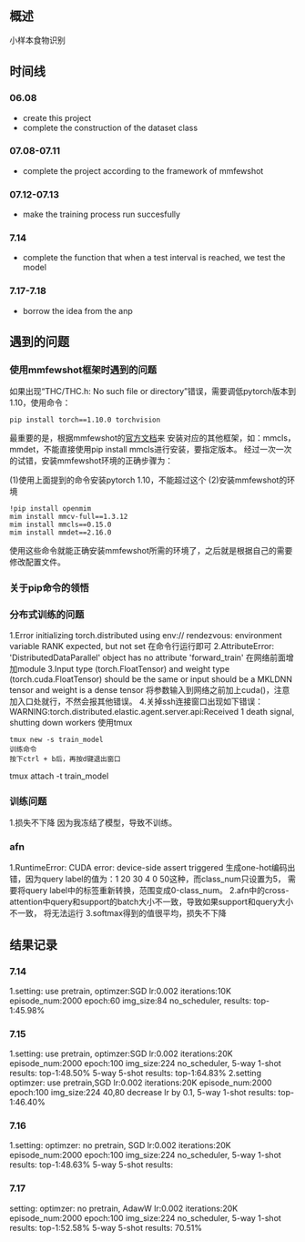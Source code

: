 ## 概述
小样本食物识别
## 时间线
### 06.08
- create this project
- complete the construction of the dataset class
### 07.08-07.11
- complete the project according to the framework of mmfewshot
### 07.12-07.13
- make the training process run succesfully
### 7.14
- complete the function that when a test interval is reached, we test the model
### 7.17-7.18
- borrow the idea from the anp
## 遇到的问题
### 使用mmfewshot框架时遇到的问题
如果出现“THC/THC.h: No such file or directory”错误，需要调低pytorch版本到1.10，使用命令：
```
pip install torch==1.10.0 torchvision
```
最重要的是，根据mmfewshot的[官方文档](https://mmfewshot.readthedocs.io/en/latest/install.html)来
安装对应的其他框架，如：mmcls，mmdet，不能直接使用pip install mmcls进行安装，要指定版本。
经过一次一次的试错，安装mmfewshot环境的正确步骤为： 

(1)使用上面提到的命令安装pytorch 1.10，不能超过这个
(2)安装mmfewshot的环境
```
!pip install openmim
mim install mmcv-full==1.3.12
mim install mmcls==0.15.0
mim install mmdet==2.16.0
```
使用这些命令就能正确安装mmfewshot所需的环境了，之后就是根据自己的需要修改配置文件。

### 关于pip命令的领悟

### 分布式训练的问题
1.Error initializing torch.distributed using env:// rendezvous: environment variable RANK expected, but not set
在命令行运行即可
2.AttributeError: 'DistributedDataParallel' object has no attribute 'forward_train'
在网络前面增加module
3.Input type (torch.FloatTensor) and weight type (torch.cuda.FloatTensor) should be the same or input should be a MKLDNN tensor and weight is a dense tensor
将参数输入到网络之前加上cuda()，注意加入口处就行，不然会报其他错误。
4.关掉ssh连接窗口出现如下错误：WARNING:torch.distributed.elastic.agent.server.api:Received 1 death signal, shutting down workers
使用tmux
```
tmux new -s train_model
训练命令
按下ctrl + b后，再按d键退出窗口
```
tmux attach -t train_model
### 训练问题
1.损失不下降
因为我冻结了模型，导致不训练。
### afn
1.RuntimeError: CUDA error: device-side assert triggered
生成one-hot编码出错，因为query label的值为：1 20 30 4 0 50这种，而class_num只设置为5，
需要将query label中的标签重新转换，范围变成0-class_num。
2.afn中的cross-attention中query和support的batch大小不一致，导致如果support和query大小不一致，
将无法运行
3.softmax得到的值很平均，损失不下降

## 结果记录
### 7.14
1.setting: use pretrain, optimzer:SGD lr:0.002 iterations:10K episode_num:2000 epoch:60 img_size:84 no_scheduler,
results: top-1:45.98%
### 7.15
1.setting: use pretrain, optimzer:SGD lr:0.002 iterations:20K episode_num:2000 epoch:100 img_size:224 no_scheduler,
5-way 1-shot results: top-1:48.50% 5-way 5-shot results: top-1:64.83%
2.setting optimzer: use pretrain,SGD lr:0.002 iterations:20K episode_num:2000 epoch:100 img_size:224 40,80 decrease lr by 0.1,
5-way 1-shot results: top-1:46.40%
### 7.16
1.setting: optimzer: no pretrain, SGD lr:0.002 iterations:20K episode_num:2000 epoch:100 img_size:224 no_scheduler,
5-way 1-shot results: top-1:48.63% 5-way 5-shot results: 
### 7.17
setting: optimzer: no pretrain, AdawW lr:0.002 iterations:20K episode_num:2000 epoch:100 img_size:224 no_scheduler,
5-way 1-shot results: top-1:52.58% 5-way 5-shot results: 70.51%
